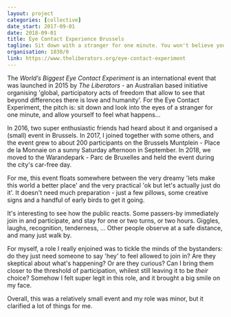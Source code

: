 ```yaml
---
layout: project
categories: [collective]
date_start: 2017-09-01
date: 2018-09-01
title: Eye Contact Experience Brussels
tagline: Sit down with a stranger for one minute. You won't believe your eyes...
organisation: 1030/0
link: https://www.theliberators.org/eye-contact-experiment
---
```

The *World’s Biggest Eye Contact Experiment* is an international event that was launched in 2015 by *The Liberators* - an Australian based initiative organising 'global, participatory acts of freedom that allow to see that beyond differences there is love and humanity'. For the Eye Contact Experiment, the pitch is: sit down and look into the eyes of a stranger for one minute, and allow yourself to feel what happens... 

In 2016, two super enthusiastic friends had heard about it and organised a (small) event in Brussels. In 2017, I joined together with some others, and the event grew to about 200 participants on the Brussels Muntplein - Place de la Monnaie on a sunny Saturday afternoon in September. In 2018, we moved to the Warandepark - Parc de Bruxelles and held the event during the city's car-free day.

For me, this event floats somewhere between the very dreamy 'lets make this world a better place' and the very practical 'ok but let's actually just do it'. It doesn't need much preparation - just a few pillows, some creative signs and a handful of early birds to get it going. 

It's interesting to see how the public reacts. Some passers-by immediately join in and participate, and stay for one or two turns, or two hours. Giggles, laughs, recognition, tenderness, ... Other people observe at a safe distance, and many just walk by. 

For myself, a role I really enjoined was to tickle the minds of the bystanders: do they just need someone to say 'hey' to feel allowed to join in? Are they skeptical about what's happening? Or are they curious? Can I bring them closer to the threshold of participation, whilest still leaving it to be *their* choice? Somehow I felt super legit in this role, and it brought a big smile on my face.

Overall, this was a relatively small event and my role was minor, but it clarified a lot of things for me.